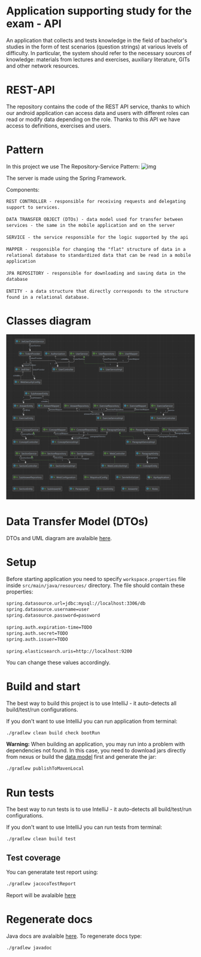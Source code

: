 # Application supporting study for the exam - API
An application that collects and tests knowledge in the field of bachelor's
studies in the form of test scenarios (question strings) at various levels of difficulty.
In particular, the system should refer to the necessary sources of knowledge: materials
from lectures and exercises, auxiliary literature, GITs and other network resources.

# REST-API

The repository contains the code of the REST API service, thanks to which our android application can access data and users with different roles can read or modify data depending on the role.
Thanks to this API we have access to definitions, exercises and users.

# Pattern
In this project we use The Repository-Service Pattern:
![img](https://i.stack.imgur.com/BfNin.jpg)

The server is made using the Spring Framework.

Components:

    REST CONTROLLER - responsible for receiving requests and delegating support to services.

    DATA TRANSFER OBJECT (DTOs) - data model used for transfer between services - the same in the mobile application and on the server

    SERVICE - the service responsible for the logic supported by the api

    MAPPER - responsible for changing the "flat" structure of data in a relational database to standardized data that can be read in a mobile application

    JPA REPOSITORY - responsible for downloading and saving data in the database

    ENTITY - a data structure that directly corresponds to the structure found in a relational database.

# Classes diagram

![](./img/model.png)

# Data Transfer Model (DTOs)
DTOs and UML diagram are avalaible [here](https://github.com/bartlomiejkrawczyk/PIS-22Z-MODEL).

# Setup

Before starting application you need to specify `workspace.properties` file inside `src/main/java/resources/` directory.
The file should contain these properties:
```properties
spring.datasource.url=jdbc:mysql://localhost:3306/db
spring.datasource.username=user
spring.datasource.password=password

spring.auth.expiration-time=TODO
spring.auth.secret=TODO
spring.auth.issuer=TODO

spring.elasticsearch.uris=http://localhost:9200
```
You can change these values accordingly.

# Build and start
The best way to build this project is to use IntelliJ - it auto-detects all build/test/run configurations.

If you don't want to use IntelliJ you can run application from terminal:
```bash
./gradlew clean build check bootRun
```

**Warning:** When building an application, you may run into a problem with dependencies not found.
In this case, you need to download jars directly from nexus or build the [data model](https://github.com/bartlomiejkrawczyk/PIS-22Z-MODEL) first and generate the jar:
```bash
./gradlew publishToMavenLocal
```

# Run tests
The best way to run tests is to use IntelliJ - it auto-detects all build/test/run configurations.

If you don't want to use IntelliJ you can run tests from terminal:
```bash
./gradlew clean build test
```

## Test coverage
You can generatate test report using:
```bash
./gradlew jacocoTestReport
```

Report will be avalaible [here](./build/reports/jacoco/test/html/index.html)

# Regenerate docs
Java docs are avalaible [here](./javadoc/index.html).
To regenerate docs type:
```bash
./gradlew javadoc
```
